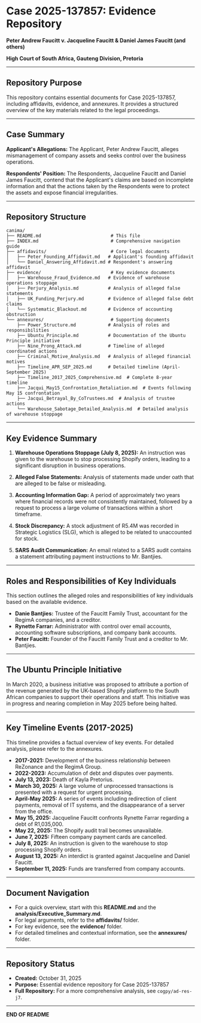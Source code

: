 # Case 2025-137857: Evidence Repository

**Peter Andrew Faucitt v. Jacqueline Faucitt & Daniel James Faucitt (and others)**

**High Court of South Africa, Gauteng Division, Pretoria**

---

## Repository Purpose

This repository contains essential documents for Case 2025-137857, including affidavits, evidence, and annexures. It provides a structured overview of the key materials related to the legal proceedings.

---

## Case Summary

**Applicant's Allegations:** The Applicant, Peter Andrew Faucitt, alleges mismanagement of company assets and seeks control over the business operations.

**Respondents' Position:** The Respondents, Jacqueline Faucitt and Daniel James Faucitt, contend that the Applicant's claims are based on incomplete information and that the actions taken by the Respondents were to protect the assets and expose financial irregularities.

---

## Repository Structure

```
canima/
├── README.md                          # This file
├── INDEX.md                           # Comprehensive navigation guide
├── affidavits/                        # Core legal documents
│   ├── Peter_Founding_Affidavit.md   # Applicant's founding affidavit
│   └── Daniel_Answering_Affidavit.md # Respondent's answering affidavit
├── evidence/                          # Key evidence documents
│   ├── Warehouse_Fraud_Evidence.md   # Evidence of warehouse operations stoppage
│   ├── Perjury_Analysis.md           # Analysis of alleged false statements
│   ├── UK_Funding_Perjury.md         # Evidence of alleged false debt claims
│   └── Systematic_Blackout.md        # Evidence of accounting obstruction
└── annexures/                         # Supporting documents
    ├── Power_Structure.md            # Analysis of roles and responsibilities
    ├── Ubuntu_Principle.md           # Documentation of the Ubuntu Principle initiative
    ├── Nine_Prong_Attack.md          # Timeline of alleged coordinated actions
    ├── Criminal_Motive_Analysis.md   # Analysis of alleged financial motives
    ├── Timeline_APR_SEP_2025.md      # Detailed timeline (April-September 2025)
    ├── Timeline_2017_2025_Comprehensive.md  # Complete 8-year timeline
    ├── Jacqui_May15_Confrontation_Retaliation.md  # Events following May 15 confrontation
    ├── Jacqui_Betrayal_By_CoTrustees.md  # Analysis of trustee actions
    └── Warehouse_Sabotage_Detailed_Analysis.md  # Detailed analysis of warehouse stoppage
```

---

## Key Evidence Summary

1.  **Warehouse Operations Stoppage (July 8, 2025):** An instruction was given to the warehouse to stop processing Shopify orders, leading to a significant disruption in business operations.

2.  **Alleged False Statements:** Analysis of statements made under oath that are alleged to be false or misleading.

3.  **Accounting Information Gap:** A period of approximately two years where financial records were not consistently maintained, followed by a request to process a large volume of transactions within a short timeframe.

4.  **Stock Discrepancy:** A stock adjustment of R5.4M was recorded in Strategic Logistics (SLG), which is alleged to be related to unaccounted for stock.

5.  **SARS Audit Communication:** An email related to a SARS audit contains a statement attributing payment instructions to Mr. Bantjies.

---

## Roles and Responsibilities of Key Individuals

This section outlines the alleged roles and responsibilities of key individuals based on the available evidence.

*   **Danie Bantjies:** Trustee of the Faucitt Family Trust, accountant for the RegimA companies, and a creditor.
*   **Rynette Farrar:** Administrator with control over email accounts, accounting software subscriptions, and company bank accounts.
*   **Peter Faucitt:** Founder of the Faucitt Family Trust and a creditor to Mr. Bantjies.

---

## The Ubuntu Principle Initiative

In March 2020, a business initiative was proposed to attribute a portion of the revenue generated by the UK-based Shopify platform to the South African companies to support their operations and staff. This initiative was in progress and nearing completion in May 2025 before being halted.

---

## Key Timeline Events (2017-2025)

This timeline provides a factual overview of key events. For detailed analysis, please refer to the annexures.

*   **2017-2021:** Development of the business relationship between ReZonance and the RegimA Group.
*   **2022-2023:** Accumulation of debt and disputes over payments.
*   **July 13, 2023:** Death of Kayla Pretorius.
*   **March 30, 2025:** A large volume of unprocessed transactions is presented with a request for urgent processing.
*   **April-May 2025:** A series of events including redirection of client payments, removal of IT systems, and the disappearance of a server from the office.
*   **May 15, 2025:** Jacqueline Faucitt confronts Rynette Farrar regarding a debt of R1,035,000.
*   **May 22, 2025:** The Shopify audit trail becomes unavailable.
*   **June 7, 2025:** Fifteen company payment cards are cancelled.
*   **July 8, 2025:** An instruction is given to the warehouse to stop processing Shopify orders.
*   **August 13, 2025:** An interdict is granted against Jacqueline and Daniel Faucitt.
*   **September 11, 2025:** Funds are transferred from company accounts.

---

## Document Navigation

*   For a quick overview, start with this **README.md** and the **analysis/Executive_Summary.md**.
*   For legal arguments, refer to the **affidavits/** folder.
*   For key evidence, see the **evidence/** folder.
*   For detailed timelines and contextual information, see the **annexures/** folder.

---

## Repository Status

*   **Created:** October 31, 2025
*   **Purpose:** Essential evidence repository for Case 2025-137857
*   **Full Repository:** For a more comprehensive analysis, see `cogpy/ad-res-j7`.

---

**END OF README**
